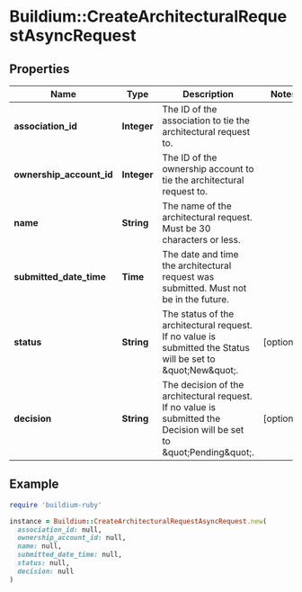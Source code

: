 # Buildium::CreateArchitecturalRequestAsyncRequest

## Properties

| Name | Type | Description | Notes |
| ---- | ---- | ----------- | ----- |
| **association_id** | **Integer** | The ID of the association  to tie the architectural request to. |  |
| **ownership_account_id** | **Integer** | The ID of the ownership account to tie the architectural request to. |  |
| **name** | **String** | The name of the architectural request. Must be 30 characters or less. |  |
| **submitted_date_time** | **Time** | The date and time the architectural request was submitted. Must not be in the future. |  |
| **status** | **String** | The status of the architectural request. If no value is submitted the Status will be set to \&quot;New\&quot;. | [optional] |
| **decision** | **String** | The decision of the architectural request. If no value is submitted the Decision will be set to \&quot;Pending\&quot;. | [optional] |

## Example

```ruby
require 'buildium-ruby'

instance = Buildium::CreateArchitecturalRequestAsyncRequest.new(
  association_id: null,
  ownership_account_id: null,
  name: null,
  submitted_date_time: null,
  status: null,
  decision: null
)
```


